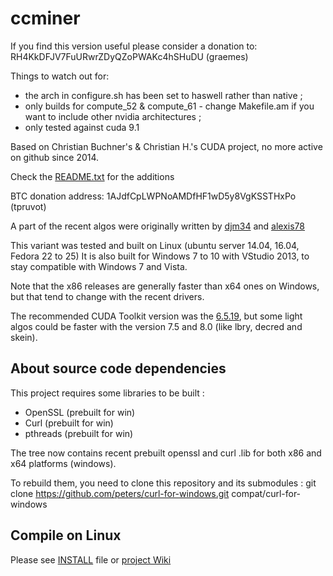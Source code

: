 # ccminer

If you find this version useful please consider a donation to: RH4KkDFJV7FuURwrZDyQZoPWAKc4hSHuDU (graemes)

Things to watch out for:
- the arch in configure.sh has been set to haswell rather than native ;
- only builds for compute_52 & compute_61 - change Makefile.am if you want to include other nvidia architectures ;
- only tested against cuda 9.1

Based on Christian Buchner's &amp; Christian H.'s CUDA project, no more active on github since 2014.

Check the [README.txt](README.txt) for the additions

BTC donation address: 1AJdfCpLWPNoAMDfHF1wD5y8VgKSSTHxPo (tpruvot)

A part of the recent algos were originally written by [djm34](https://github.com/djm34) and [alexis78](https://github.com/alexis78)

This variant was tested and built on Linux (ubuntu server 14.04, 16.04, Fedora 22 to 25)
It is also built for Windows 7 to 10 with VStudio 2013, to stay compatible with Windows 7 and Vista.

Note that the x86 releases are generally faster than x64 ones on Windows, but that tend to change with the recent drivers.

The recommended CUDA Toolkit version was the [6.5.19](http://developer.download.nvidia.com/compute/cuda/6_5/rel/installers/cuda_6.5.19_windows_general_64.exe), but some light algos could be faster with the version 7.5 and 8.0 (like lbry, decred and skein).

About source code dependencies
------------------------------

This project requires some libraries to be built :

- OpenSSL (prebuilt for win)
- Curl (prebuilt for win)
- pthreads (prebuilt for win)

The tree now contains recent prebuilt openssl and curl .lib for both x86 and x64 platforms (windows).

To rebuild them, you need to clone this repository and its submodules :
    git clone https://github.com/peters/curl-for-windows.git compat/curl-for-windows


Compile on Linux
----------------

Please see [INSTALL](https://github.com/tpruvot/ccminer/blob/linux/INSTALL) file or [project Wiki](https://github.com/tpruvot/ccminer/wiki/Compatibility)
